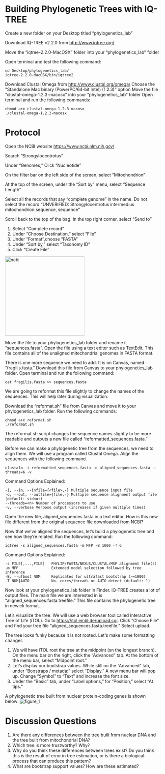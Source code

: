 # Building Phylogenetic Trees with IQ-TREE

Create a new folder on your Desktop titled “phylogenetics_lab”

Download IQ-TREE v2.2.0 from http://www.iqtree.org/

Move the “iqtree-2.2.0-MacOSX” folder into your “phylogenetics_lab” folder

Open terminal and test the following command:

```
cd Desktop/phylogenetics_lab/
iqtree-2.2.0-MacOSX/bin/iqtree2
```

Download Clustal Omega from http://www.clustal.org/omega/
Choose the "Standalone Mac binary (PowerPC/64-bit Intel) (1.2.3)" option
Move the file “clustal-omega-1.2.3-macosx” into your “phylogenetics_lab” folder 
Open terminal and run the following commands:

```
chmod a+x clustal-omega-1.2.3-macosx
./clustal-omega-1.2.3-macosx
```

# Protocol
Open the NCBI website https://www.ncbi.nlm.nih.gov/

Search “Strongylocentrotus” 

Under “Genomes,” Click “Nucleotide”

On the filter bar on the left side of the screen, select “Mitochondrion”

At the top of the screen, under the “Sort by” menu, select “Sequence Length”

Select all the records that say “complete genome” in the name. Do not select the record “UNVERIFIED: Strongylocentrotus intermedius mitochondrion sequence, sequence”

Scroll back to the top of the bag. In the top right corner, select “Send to”
1) Select “Complete record”
2) Under “Choose Destination,” select  “File”
3) Under “Format”,choose “FASTA”
4) Under “Sort by,” select “Taxonomy ID” 
5) Click “Create File”
 
<img width="258" alt="ncbi" src="https://user-images.githubusercontent.com/60276545/221434645-19b97334-1c7d-4261-9aca-768a4018d2a1.png">

Move the file to your phylogenetics_lab folder and rename it “sequences.fasta”. Open the file using a text editor such as TextEdit. This file contains all of the unaligned mitochondrial genomes in FASTA format. 

There is one more sequence we need to add. It is on Canvas, named “fragilis.fasta.” Download this file from Canvas to your phylogenetics_lab folder. Open terminal and run the following command:

```
cat fragilis.fasta >> sequences.fasta
```

We are going to reformat this file slightly to change the names of the sequences. This will help later during visualization. 

Download the “reformat.sh” file from Canvas and move it to your phylogenetics_lab folder. Run the following commands:

```
chmod a+x reformat.sh
./reformat.sh 
```

The reformat.sh script changes the sequence names slightly to be more readable and outputs a new file called “reformatted_sequences.fasta.”

Before we can make a phylogenetic tree from the sequences, we need to align them. We will use a program called Clustal Omega. Align the sequences with the following command. 

```
clustalo -i reformatted_sequences.fasta -o aligned_sequences.fasta --threads=6 -v
```

Command Options Explained:
```
-i, --in, --infile={<file>,-} Multiple sequence input file
-o, --out, --outfile={file,-} Multiple sequence alignment output file (default: stdout)
--threads=<n> Number of processors to use
-v, --verbose Verbose output (increases if given multiple times)
```

Open the new file, aligned_sequences.fasta in a text editor. How is this new file different from the original sequence file downloaded from NCBI?

Now that we’ve aligned the sequences, let’s build a phylogenetic tree and see how they’re related. Run the following command:

```
iqtree -s aligned_sequences.fasta -m MFP -B 1000 -T 6
```

Command Options Explained:
```
-s FILE[,...,FILE]   PHYLIP/FASTA/NEXUS/CLUSTAL/MSF alignment file(s)
-m MFP               Extended model selection followed by tree inference
-B, --ufboot NUM     Replicates for ultrafast bootstrap (>=1000)
-T NUM|AUTO          No. cores/threads or AUTO-detect (default: 1)
```

Now look at your phylogenetics_lab folder in Finder. IQ-TREE creates a lot of output files. The main file we are interested in is “aligned_sequences.fasta.treefile.” This file contains the phylogenetic tree in newick format. 

Let’s visualize the tree. We will use a web browser tool called Interactive Tree of Life (iTOL). Go to https://itol.embl.de/upload.cgi. Click “Choose File” and find your tree file “aligned_sequences.fasta.treefile.” Select upload.

The tree looks funky because it is not rooted. Let's make some formatting changes

1) We will have iTOL root the tree at the midpoint (on the longest branch). On the menu bar on the right, click the “Advanced” tab. At the bottom of the menu bar, select “Midpoint root.” 
2) Let’s display our bootstrap values. While still on the “Advanced” tab, under “Boostraps / metada:” select “Display.” A new menu bar will pop up. Change “Symbol” to “Text” and increase the font size. 
3) Under the “Basic” tab, under “Label options,” for “Position,” select “At tips.”

A phylogenetic tree built from nuclear protein-coding genes is shown below:
![figure_1](https://user-images.githubusercontent.com/60276545/221434462-fb302fbf-b575-4668-908e-a7c985f9a8af.svg)

# Discussion Questions
1)	Are there any differences between the tree built from nuclear DNA and the tree built from mitochondrial DNA? 
2)	Which tree is more trustworthy? Why?
3)	Why do you think these differences between trees exist? Do you think this is the result of error in tree estimation, or is there a biological process that can produce this pattern?
4)	What are bootstrap support values? How are these estimated?
